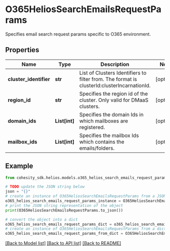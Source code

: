 # O365HeliosSearchEmailsRequestParams

Specifies email search request params specific to O365 environment.

## Properties

Name | Type | Description | Notes
------------ | ------------- | ------------- | -------------
**cluster_identifier** | **str** | List of Clusters Identifiers to filter from. The format is clusterId:clusterIncarnationId. | [optional] 
**region_id** | **str** | Specifies the region id of the cluster. Only valid for DMaaS clusters. | [optional] 
**domain_ids** | **List[int]** | Specifies the domain Ids in which mailboxes are registered. | [optional] 
**mailbox_ids** | **List[int]** | Specifies the mailbox Ids which contains the emails/folders. | [optional] 

## Example

```python
from cohesity_sdk.helios.models.o365_helios_search_emails_request_params import O365HeliosSearchEmailsRequestParams

# TODO update the JSON string below
json = "{}"
# create an instance of O365HeliosSearchEmailsRequestParams from a JSON string
o365_helios_search_emails_request_params_instance = O365HeliosSearchEmailsRequestParams.from_json(json)
# print the JSON string representation of the object
print(O365HeliosSearchEmailsRequestParams.to_json())

# convert the object into a dict
o365_helios_search_emails_request_params_dict = o365_helios_search_emails_request_params_instance.to_dict()
# create an instance of O365HeliosSearchEmailsRequestParams from a dict
o365_helios_search_emails_request_params_from_dict = O365HeliosSearchEmailsRequestParams.from_dict(o365_helios_search_emails_request_params_dict)
```
[[Back to Model list]](../README.md#documentation-for-models) [[Back to API list]](../README.md#documentation-for-api-endpoints) [[Back to README]](../README.md)


